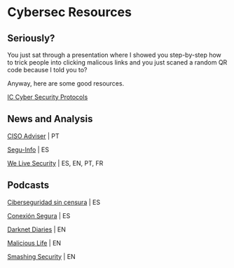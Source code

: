 # Cybersec Resources

## Seriously?
You just sat through a presentation where I showed you step-by-step how to trick people into clicking malicous links and you just scaned a random QR code because I told you to?

Anyway, here are some good resources.

[IC Cyber Security Protocols](https://docs.google.com/document/d/1033SZ4TWA2RCZup_YoswDGH134kmX2qGD_QuG2QEVPY/edit?usp=sharing)

## News and Analysis

[CISO Adviser](https://www.cisoadvisor.com.br/) | PT

[Segu-Info](https://blog.segu-info.com.ar/) | ES

[We Live Security](https://www.welivesecurity.com/es/) | ES, EN, PT, FR

## Podcasts

[Ciberseguridad sin censura](https://open.spotify.com/show/4XymlIUA6iFaW6IUMjYfGK) | ES

[Conexión Segura](https://www.eset.com/ec/podcast/) | ES

[Darknet Diaries](https://darknetdiaries.com/) | EN

[Malicious Life](https://malicious.life/) | EN

[Smashing Security](https://www.smashingsecurity.com/) | EN

